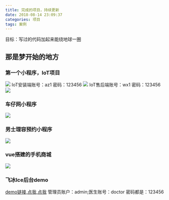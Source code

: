 ```yaml
---
title: 完成的项目，持续更新
date: 2018-08-14 23:09:37
categories: 项目
tags: 案例
---
```

目标：写过的代码加起来能绕地球一圈
## 那是梦开始的地方
<!-- more -->
### 第一个小程序，IoT项目
![](/images/project/iot_user.jpg)
IoT安装端账号：az1 密码：123456
![](/images/project/iot_install.jpg)
IoT售后端账号：wx1 密码：123456
![](/images/project/iot_wx.jpg)
### 车仔网小程序
![](/images/project/chezi.png)
### 男士理容预约小程序
![](/images/project/harroman.jpg)
### vue搭建的手机商城
![](/images/project/shilianmobile.png)
### 飞冰Ice后台demo
[demo链接,点我,点我](http://hospital.pppppxt.cc)
管理员账户：admin;医生账号：doctor 密码都是：123456